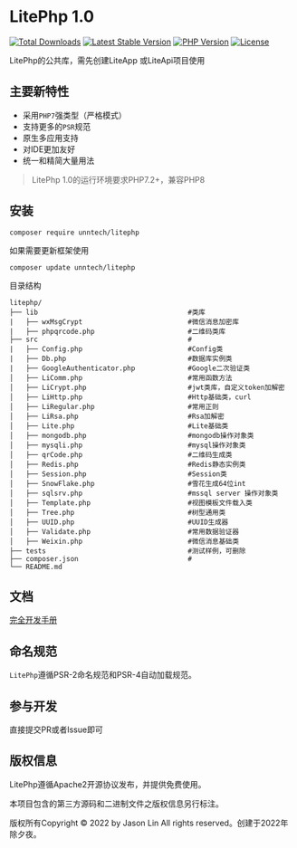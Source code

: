 
LitePhp 1.0
===============

[![Total Downloads](https://poser.pugx.org/unntech/litephp/downloads)](https://packagist.org/packages/unntech/litephp)
[![Latest Stable Version](https://poser.pugx.org/unntech/liteapi/v/stable)](https://packagist.org/packages/unntech/litephp)
[![PHP Version](https://img.shields.io/badge/php-%3E%3D7.0-8892BF.svg)](http://www.php.net/)
[![License](https://poser.pugx.org/unntech/litephp/license)](https://packagist.org/packages/unntech/litephp)

LitePhp的公共库，需先创建LiteApp 或LiteApi项目使用



## 主要新特性

* 采用`PHP7`强类型（严格模式）
* 支持更多的`PSR`规范
* 原生多应用支持
* 对IDE更加友好
* 统一和精简大量用法


> LitePhp 1.0的运行环境要求PHP7.2+，兼容PHP8

## 安装

~~~
composer require unntech/litephp
~~~


如果需要更新框架使用
~~~
composer update unntech/litephp
~~~

目录结构
~~~
litephp/
├── lib                                     #类库
|   ├── wxMsgCrypt                          #微信消息加密库
|   ├── phpqrcode.php                       #二维码类库
├── src                                     #
|   ├── Config.php                          #Config类
|   ├── Db.php                              #数据库实例类
|   ├── GoogleAuthenticator.php             #Google二次验证类
│   ├── LiComm.php                          #常用函数方法
│   ├── LiCrypt.php                         #jwt类库，自定义token加解密
│   ├── LiHttp.php                          #Http基础类，curl
│   ├── LiRegular.php                       #常用正则
│   ├── LiRsa.php                           #Rsa加解密
│   ├── Lite.php                            #Lite基础类
│   ├── mongodb.php                         #mongodb操作对象类
│   ├── mysqli.php                          #mysql操作对象类
│   ├── qrCode.php                          #二维码生成类
│   ├── Redis.php                           #Redis静态实例类
│   ├── Session.php                         #Session类
│   ├── SnowFlake.php                       #雪花生成64位int
│   ├── sqlsrv.php                          #mssql server 操作对象类
│   ├── Template.php                        #视图模板文件载入类
│   ├── Tree.php                            #树型通用类
│   ├── UUID.php                            #UUID生成器
│   ├── Validate.php                        #常用数据验证器
│   ├── Weixin.php                          #微信消息基础类
├── tests                                   #测试样例，可删除
├── composer.json                           #
└── README.md
~~~

## 文档

[完全开发手册](#)

## 命名规范

`LitePhp`遵循PSR-2命名规范和PSR-4自动加载规范。

## 参与开发

直接提交PR或者Issue即可

## 版权信息

LitePhp遵循Apache2开源协议发布，并提供免费使用。

本项目包含的第三方源码和二进制文件之版权信息另行标注。

版权所有Copyright © 2022 by Jason Lin All rights reserved。创建于2022年除夕夜。

